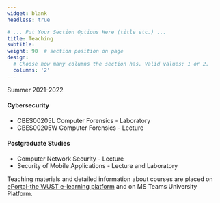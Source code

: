 ```yaml
---
widget: blank
headless: true

# ... Put Your Section Options Here (title etc.) ...
title: Teaching
subtitle:
weight: 90  # section position on page
design:
  # Choose how many columns the section has. Valid values: 1 or 2.
  columns: '2'
---
```


Summer 2021-2022

#### Cybersecurity

* CBES00205L Computer Forensics - Laboratory
* CBES00205W Computer Forensics - Lecture

#### Postgraduate Studies

* Computer Network Security - Lecture
* Security of Mobile Applications - Lecture and Laboratory

Teaching materials and detailed information about courses are placed on [ePortal-the WUST e-learning platform](https://eportal.pwr.edu.pl/) and on MS Teams University Platform.